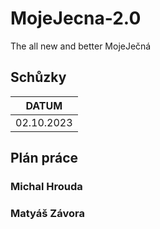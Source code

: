 # MojeJecna-2.0
The all new and better MojeJečná

## Schůzky
| DATUM      |
|------------|
| 02.10.2023 |
## Plán práce
### Michal Hrouda

### Matyáš Závora